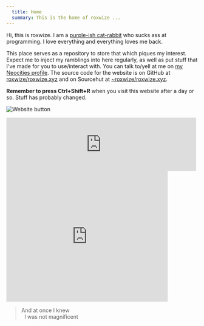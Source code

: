 ```yaml
---
  title: Home
  summary: This is the home of roxwize ...
---
```


Hi, this is <span class="t3t3">roxwize</span>. I am a [purple-ish cat-rabbit](me.html) who sucks ass at programming. I love everything and everything loves me back.

This place serves as a repository to store that which piques my interest. Expect me to inject my ramblings into here regularly, as well as put stuff that I've made for you to use/interact with. You can talk to/yell at me on [my Neocities profile](https://neocities.org/site/hoylecake). The source code for the website is on GitHub at [roxwize/roxwize.xyz](https://github.com/roxwize/roxwize.xyz) and on Sourcehut at [~roxwize/roxwize.xyz](https://sr.ht/~roxwize/roxwize.xyz/).

**Remember to press Ctrl+Shift+R** when you visit this website after a day or so. Stuff has probably changed.

<img src="../static/img/button.png" alt="Website button" title="Website button" class="btn" /><br />

<iframe src="https://roxwize.xyz/ext/trlm/?internalstyle=1&incss=%40import%20url%28%27https%3A%2F%2Ffonts.googleapis.com%2Fcss2%3Ffamily%3DMontserrat%3Awght%40400%3B700%26display%3Dswap%27%29%3B%23titleheader%2C%23dontremovemeplease%7Bfont-family%3A%22Montserrat%22%7D%23titleheader%7Bfont-weight%3Abold%7D%23dontremovemeplease%7Bfont-size%3A8pt%7D" frameborder="0" scrolling="no" width="500" height="140"></iframe> <!-- this will definitely need to be updated later -->

<iframe id="embedplayer" src="http://www.bitview.net/embed?v=MDsPYKt2hp2" width="425" height="344" allowfullscreen scrolling="off" frameborder="0"></iframe>

<blockquote>
  And at once I knew<br />
  &nbsp;&nbsp;I was not magnificent
</blockquote>
